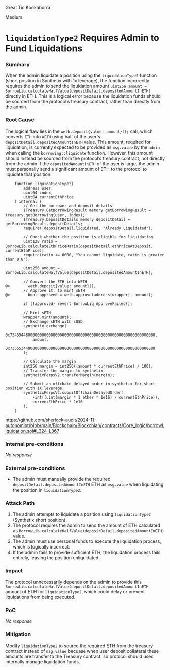 Great Tin Kookaburra

Medium

# `liquidationType2` Requires Admin to Fund Liquidations

### Summary

When the admin  liquidate a position using the `liquidationType2` function (short position in Synthetix with 1x leverage), the function incorrectly requires the admin to send the liquidation amount `uint256 amount = BorrowLib.calculateHalfValue(depositDetail.depositedAmountInETH)` directly in ETH. This is a logical error because the liquidation funds should be sourced from the protocol’s treasury contract, rather than directly from the admin.


### Root Cause

The logical flaw lies in the `weth.deposit{value: amount}();` call, which converts `ETH` into `WETH` using half of the user's `depositDetail.depositedAmountInETH` value. This amount, required for liquidation, is currently expected to be provided as `msg.value` by the `admin` when calling the `borrowing::liquidate` function. However, this amount should instead be sourced from the protocol’s treasury contract, not directly from the admin if the `depositedAmountInETH` of the user is large, the admin must personally send a significant amount of ETH to the protocol to liquidate that position.

```solidity
    function liquidationType2(
        address user,
        uint64 index,
        uint64 currentEthPrice
    ) internal {
        // Get the borrower and deposit details
        ITreasury.GetBorrowingResult memory getBorrowingResult = treasury.getBorrowing(user, index);
        ITreasury.DepositDetails memory depositDetail = getBorrowingResult.depositDetails;
        require(!depositDetail.liquidated, "Already Liquidated");

        // Check whether the position is eligible for liquidation
        uint128 ratio = BorrowLib.calculateEthPriceRatio(depositDetail.ethPriceAtDeposit, currentEthPrice);
        require(ratio <= 8000, "You cannot liquidate, ratio is greater than 0.8");

        uint256 amount = BorrowLib.calculateHalfValue(depositDetail.depositedAmountInETH);

        // Convert the ETH into WETH
@>        weth.deposit{value: amount}();
        // Approve it, to mint sETH
@>        bool approved = weth.approve(address(wrapper), amount);

        if (!approved) revert BorrowLiq_ApproveFailed();

        // Mint sETH
        wrapper.mint(amount);
        // Exchange sETH with sUSD
        synthetix.exchange(
            0x7345544800000000000000000000000000000000000000000000000000000000,
            amount,
            0x7355534400000000000000000000000000000000000000000000000000000000
        );

        // Calculate the margin
        int256 margin = int256((amount * currentEthPrice) / 100);
        // Transfer the margin to synthetix
        synthetixPerpsV2.transferMargin(margin);

        // Submit an offchain delayed order in synthetix for short position with 1X leverage
        synthetixPerpsV2.submitOffchainDelayedOrder(
            -int((uint(margin * 1 ether * 1e16) / currentEthPrice)),
            currentEthPrice * 1e16
        );
    }

```
https://github.com/sherlock-audit/2024-11-autonomint/blob/main/Blockchain/Blockchian/contracts/Core_logic/borrowLiquidation.sol#L324-L367

### Internal pre-conditions

_No response_

### External pre-conditions

- The admin must manually provide the required `depositDetail.depositedAmountInETH` ETH as `msg.value` when liquidating the position in `liquidationType2`.
  

### Attack Path


1. The admin attempts to liquidate a position using `liquidationType2` (Synthetix short position).
2. The protocol requires the admin to send the amount of ETH calculated as `BorrowLib.calculateHalfValue(depositDetail.depositedAmountInETH)` value.
3. The admin must use personal funds to execute the liquidation process, which is logically incorrect.
4. If the admin fails to provide sufficient ETH, the liquidation process fails entirely, leaving the position unliquidated.


### Impact

The protocol unnecessarily depends on the admin to provide this `BorrowLib.calculateHalfValue(depositDetail.depositedAmountInETH` amount of ETH for `liquidationType2`, which could delay or prevent liquidations from being executed.


### PoC

_No response_

### Mitigation

Modify `liquidationType2` to source the required ETH from the treasury contract instead of `msg.value` becuase when user deposit collateral these amounts are transfer to the Treasury contract, so protocol should used internally manage liquidation funds.

